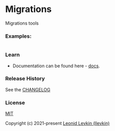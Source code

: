 # Migrations

Migrations tools

### Examples:

```ts
```

### Learn

- Documentation can be found here - [docs](https://biorate.github.io/core/modules/migrations.html).

### Release History

See the [CHANGELOG](https://github.com/biorate/core/blob/master/packages/%40biorate/migrations/CHANGELOG.md)

### License

[MIT](https://github.com/biorate/core/blob/master/packages/%40biorate/migrations/LICENSE)

Copyright (c) 2021-present [Leonid Levkin (llevkin)](mailto:llevkin@yandex.ru)
